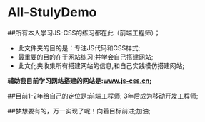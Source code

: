 # All-StulyDemo
##所有本人学习JS-CSS的练习都在此（前端工程师）；
- 此文件夹的目的是：专注JS代码和CSS样式;
- 最重要的目的在于网站练习;并学会自己搭建网站;
- 此文化夹收集所有搭建网站的信息,和自己实践模仿搭建网站;

**辅助我目前学习网站搭建的网站是:www.js-css.cn;**

##目前1-2年给自己的定位是:前端工程师;    3年后成为移动开发工程师;  

##梦想要有的，万一实现了呢！向着目标前进;加油;
